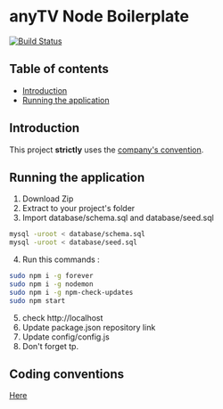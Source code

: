 anyTV Node Boilerplate
=====

[![Build Status](https://travis-ci.org/anyTV/anytv-node-boilerplate.svg?branch=master)](https://travis-ci.org/anyTV/anytv-node-boilerplate)

Table of contents
-----
- [Introduction](#introduction)
- [Running the application](#running-the-application)

Introduction
-----
This project **strictly** uses the [company's convention](https://github.com/anyTV/JS-conventions).

Running the application
-----

1. Download Zip
2. Extract to your project's folder
3. Import database/schema.sql and database/seed.sql
```sh
mysql -uroot < database/schema.sql
mysql -uroot < database/seed.sql
```

4. Run this commands :
```sh
sudo npm i -g forever
sudo npm i -g nodemon
sudo npm i -g npm-check-updates
sudo npm start
```

5. check http://localhost
6. Update package.json repository link
7. Update config/config.js
8. Don't forget tp.


Coding conventions
---------------------

  [Here](https://github.com/anyTV/JS-conventions)

